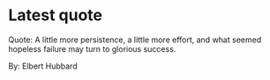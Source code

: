 # Latest quote 

Quote: A little more persistence, a little more effort, and what seemed hopeless failure may turn to glorious success. 

By: Elbert Hubbard
